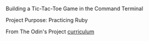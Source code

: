 Building a Tic-Tac-Toe Game in the Command Terminal

Project Purpose: Practicing Ruby

From The Odin's Project [curriculum](https://www.theodinproject.com/lessons/oop)

